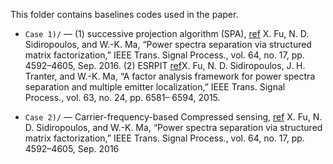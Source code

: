 This folder contains baselines codes used in the paper.
- `Case 1)/` — (1) successive projection algorithm (SPA), [ref](https://ieeexplore.ieee.org/document/7463032) X. Fu, N. D. Sidiropoulos, and W.-K. Ma, “Power spectra separation via
structured matrix factorization,” IEEE Trans. Signal Process., vol. 64,
no. 17, pp. 4592–4605, Sep. 2016.   (2) ESRPIT [ref](https://ieeexplore.ieee.org/document/7175044)X. Fu, N. D. Sidiropoulos, J. H. Tranter, and W.-K. Ma, “A factor
analysis framework for power spectra separation and multiple emitter
localization,” IEEE Trans. Signal Process., vol. 63, no. 24, pp. 6581–
6594, 2015.

- `Case 2)/` — Carrier-frequency-based Compressed sensing, [ref](https://ieeexplore.ieee.org/document/7463032) X. Fu, N. D. Sidiropoulos, and W.-K. Ma, “Power spectra separation via
structured matrix factorization,” IEEE Trans. Signal Process., vol. 64,
no. 17, pp. 4592–4605, Sep. 2016
